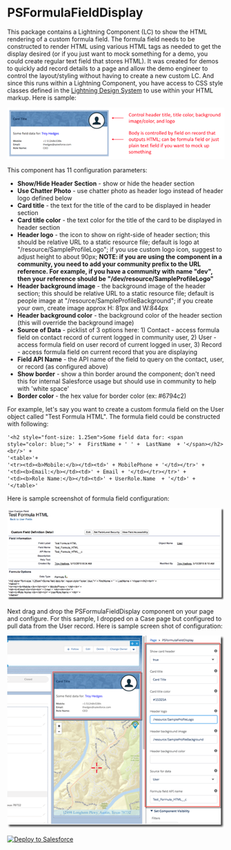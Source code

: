 # PSFormulaFieldDisplay

This package contains a Lightning Component (LC) to show the HTML rendering of a custom formula field. The formula field needs to be constructed to render HTML using various HTML tags as needed to get the display desired (or if you just want to mock something for a demo, you could create regular text field that stores HTML). It was created for demos to quickly add record details to a page and allow the demo engineer to control the layout/styling without having to create a new custom LC. And since this runs within a Lightning Component, you have access to CSS style classes defined in the [Lightning Design System](https://www.lightningdesignsystem.com/getting-started/) to use within your HTML markup. Here is sample:

![alt text](https://github.com/thedges/PSFormulaFieldDisplay/blob/master/PSFormulaFieldDisplay.png "Sample Image")

This component has 11 configuration parameters:
* <b>Show/Hide Header Section</b> - show or hide the header section
* <b>Use Chatter Photo</b> - use chatter photo as header logo instead of header logo defined below
* <b>Card title</b> - the text for the title of the card to be displayed in header section
* <b>Card title color</b> - the text color for the title of the card to be displayed in header section
* <b>Header logo</b> - the icon to show on right-side of header section; this should be relative URL to a static resource file; default is logo at "/resource/SampleProfileLogo"; if you use custom logo icon, suggest to adjust height to about 90px; <b>NOTE: if you are using the component in a community, you need to add your community prefix to the URL reference. For example, if you have a community with name "dev", then your reference should be "/dev/resource/SampleProfileLogo"</b>
* <b>Header background image</b> - the background image of the header section; this should be relative URL to a static resource file; default is people image at "/resource/SampleProfileBackground"; if you create your own, create image approx H: 81px and W:844px
* <b>Header background color</b> - the background color of the header section (this will override the background image)
* <b>Source of Data</b> - picklist of 3 options here: 1) Contact - access formula field on contact record of current logged in community user, 2) User - access formula field on user record of current logged in user, 3) Record - access formula field on current record that you are displaying
* <b>Field API Name</b> - the API name of the field to query on the contact, user, or record (as configured above)
* <b>Show border</b> - show a thin border around the component; don't need this for internal Salesforce usage but should use in community to help with 'white space'
* <b>Border color</b> - the hex value for border color (ex: #6794c2) 

For example, let's say you want to create a custom formula field on the User object called "Test Formula HTML". The formula field could be constructed with following:

```
'<h2 style="font-size: 1.25em">Some field data for: <span style="color: blue;">' +  FirstName + ' ' +  LastName  + '</span></h2><br/>' + 
'<table>'+ 
'<tr><td><b>Mobile:</b></td><td>' + MobilePhone + '</td></tr>' + 
'<td><b>Email:</b></td><td>' + Email + '</td></tr></tr>' +
'<td><b>Role Name:</b></td><td>' + UserRole.Name  + '</td>' +
'</table>'
```

Here is sample screenshot of formula field configuration:

![alt text](https://github.com/thedges/PSFormulaFieldDisplay/blob/master/PSFormulaFieldDisplay-1.png "Sample Image")

Next drag and drop the PSFormulaFieldDisplay component on your page and configure. For this sample, I dropped on a Case page but configured to pull data from the User record. Here is sample screen shot of configuration:

![alt text](https://github.com/thedges/PSFormulaFieldDisplay/blob/master/PSFormulaFieldDisplay-3.png "Sample Image")

<a href="https://githubsfdeploy.herokuapp.com">
  <img alt="Deploy to Salesforce"
       src="https://raw.githubusercontent.com/afawcett/githubsfdeploy/master/deploy.png">
</a>
